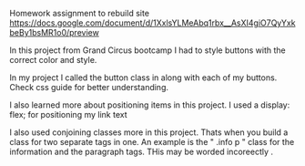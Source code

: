 Homework assignment to rebuild site https://docs.google.com/document/d/1XxlsYLMeAbq1rbx__AsXI4giO7QyYxkbeBy1bsMR1o0/preview

In this project from Grand Circus bootcamp I had to style buttons with the correct color and style.

In my project I called the button class in along with each of my buttons. Check css guide for better understanding.

I also learned more about positioning items in this project. I used a display: flex; for positioning my link text

I also used conjoining classes more in this project. Thats when you build a class for two separate tags in one. An example is 
the " .info p " class for the information and the paragraph tags. THis may be worded incoreectly .
